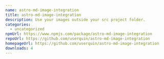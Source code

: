 ```yaml
---
name: astro-md-image-integration
title: astro-md-image-integration
description: Use your images outside your src project folder.
categories:
  - uncategorized
npmUrl: https://www.npmjs.com/package/astro-md-image-integration
repoUrl: https://github.com/userquin/astro-md-image-integration
homepageUrl: https://github.com/userquin/astro-md-image-integration
downloads: 4
---
```


